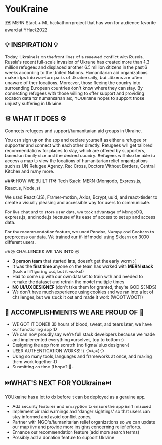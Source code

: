 # YouKraine
:world_map: MERN Stack + ML hackathon project that has won for audience favorite award at YHack2022
## 💡 INSPIRATION 💡
Today, Ukraine is on the front lines of a renewed conflict with Russia. Russia's recent full-scale invasion of Ukraine has created more than 4.3 million refugees and displaced another 6.5 million citizens in the past 6 weeks according to the United Nations. Humanitarian aid organizations make trips into war-torn parts of Ukraine daily, but citizens are often unaware of their locations. Moreover, those fleeing the country into surrounding European countries don't know where they can stay. By connecting refugees with those willing to offer support and providing location data for humanitarian aid, YOUkraine hopes to support those unjustly suffering in Ukraine.  

## ⚙️ WHAT IT DOES ⚙️
Connects refugees and support/humanitarian aid groups in Ukraine.

You can sign up on the app and declare yourself as either a refugee or supporter and connect with each other directly. Refugees will get tailored recommendations for places to stay, which are offered by supporters, based on family size and the desired country. Refugees will also be able to access a map to view the locations of humanitarian relief organizations such as UN Refugee Agency, Red Cross, Doctors Without Borders, Central Kitchen and many more.  

##🛠️ HOW WE BUILT IT🛠️
Tech Stack: MERN (Mongodb, Express.js, React.js, Node.js)

We used React (JS), Framer-motion, Axios, Bcrypt, uuid, and react-tinder to create a visually pleasing and accessible way for users to communicate.

For live chat and to store user data, we took advantage of MongoDB, express.js, and node.js because of its ease of access to set up and access data.

For the recommendation feature, we used Pandas, Numpy and Seaborn to preprocess our data. We trained our tf-idf model using Sklearn on 3000 different users.

##😣  CHALLENGES WE RAN INTO 😣

- **3 person team** that started **late**, doesn't get the early worm :(
- It was the **first time** anyone on the team has worked with **MERN stack** (took a lil'figuring out, but it works!)
- Had to come up with our own dataset to train with and needed to remake the dataset and retrain the model multiple times 
- **NO UI/UX DESIGNER** (don't take them for granted, they're GOD SENDS)
- We don't have much experience using cookies and we ran into a lot of challenges, but we stuck it out and made it work (WOOT WOOT!)

## 🎉 ACCOMPLISHMENTS WE ARE PROUD OF 🎉

- WE GOT IT DONE!! 30 hours of blood, sweat, and tears later, we have our functioning app :D
- We can now proudly say we're full stack developers because we made and implemented everything ourselves, top to bottom :)
- Designing the app from scratch (no figma/ uiux designer💀)
- USER AUTHENTICATION WORKS!! ( つ•̀ω•́)つ
- Using so many tools, languages and frameworks at once, and making them work together :D
- Submitting on time (I hope? 😬)

## ⏭️WHAT'S NEXT FOR YOUkraine⏭️

YOUkraine has a lot to do before it can be deployed as a genuine app. 

- Add security features and encryption to ensure the app isn't misused
- Implement air raid warnings and 'danger sightings' so that users can stay informed and avoid conflict zones. 
- Partner with NGO's/humanitarian relief organizations so we can update our map live and provide more insights concerning relief efforts. 
- Enhance our recommendation feature (add more search terms)
- Possibly add a donation feature to support Ukraine
